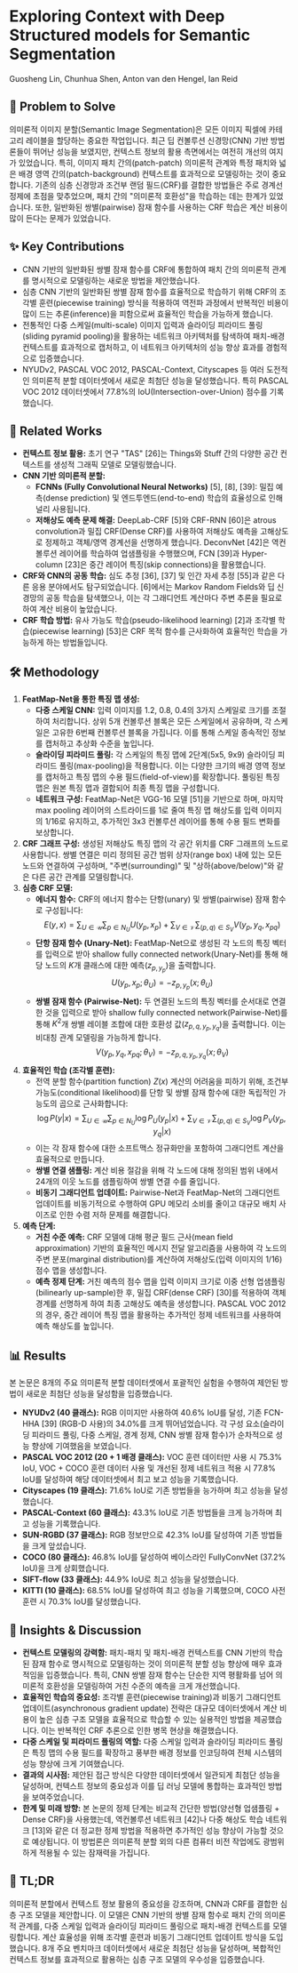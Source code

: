 # Exploring Context with Deep Structured models for Semantic Segmentation

Guosheng Lin, Chunhua Shen, Anton van den Hengel, Ian Reid

## 🧩 Problem to Solve

의미론적 이미지 분할(Semantic Image Segmentation)은 모든 이미지 픽셀에 카테고리 레이블을 할당하는 중요한 작업입니다. 최근 딥 컨볼루션 신경망(CNN) 기반 방법론들이 뛰어난 성능을 보였지만, 컨텍스트 정보의 활용 측면에서는 여전히 개선의 여지가 있었습니다. 특히, 이미지 패치 간의(patch-patch) 의미론적 관계와 특정 패치와 넓은 배경 영역 간의(patch-background) 컨텍스트를 효과적으로 모델링하는 것이 중요합니다. 기존의 심층 신경망과 조건부 랜덤 필드(CRF)를 결합한 방법들은 주로 경계선 정제에 초점을 맞추었으며, 패치 간의 "의미론적 호환성"을 학습하는 데는 한계가 있었습니다. 또한, 일반화된 쌍별(pairwise) 잠재 함수를 사용하는 CRF 학습은 계산 비용이 많이 든다는 문제가 있었습니다.

## ✨ Key Contributions

- CNN 기반의 일반화된 쌍별 잠재 함수를 CRF에 통합하여 패치 간의 의미론적 관계를 명시적으로 모델링하는 새로운 방법을 제안했습니다.
- 심층 CNN 기반의 일반화된 쌍별 잠재 함수를 효율적으로 학습하기 위해 CRF의 조각별 훈련(piecewise training) 방식을 적용하여 역전파 과정에서 반복적인 비용이 많이 드는 추론(inference)을 피함으로써 효율적인 학습을 가능하게 했습니다.
- 전통적인 다중 스케일(multi-scale) 이미지 입력과 슬라이딩 피라미드 풀링(sliding pyramid pooling)을 활용하는 네트워크 아키텍처를 탐색하여 패치-배경 컨텍스트를 효과적으로 캡처하고, 이 네트워크 아키텍처의 성능 향상 효과를 경험적으로 입증했습니다.
- NYUDv2, PASCAL VOC 2012, PASCAL-Context, Cityscapes 등 여러 도전적인 의미론적 분할 데이터셋에서 새로운 최첨단 성능을 달성했습니다. 특히 PASCAL VOC 2012 데이터셋에서 77.8%의 IoU(Intersection-over-Union) 점수를 기록했습니다.

## 📎 Related Works

- **컨텍스트 정보 활용:** 초기 연구 "TAS" [26]는 Things와 Stuff 간의 다양한 공간 컨텍스트를 생성적 그래픽 모델로 모델링했습니다.
- **CNN 기반 의미론적 분할:**
  - **FCNNs (Fully Convolutional Neural Networks)** [5], [8], [39]: 밀집 예측(dense prediction) 및 엔드투엔드(end-to-end) 학습의 효율성으로 인해 널리 사용됩니다.
  - **저해상도 예측 문제 해결:** DeepLab-CRF [5]와 CRF-RNN [60]은 atrous convolution과 밀집 CRF(Dense CRF)를 사용하여 저해상도 예측을 고해상도로 정제하고 객체/영역 경계선을 선명하게 했습니다. DeconvNet [42]은 역컨볼루션 레이어를 학습하여 업샘플링을 수행했으며, FCN [39]과 Hyper-column [23]은 중간 레이어 특징(skip connections)을 활용했습니다.
- **CRF와 CNN의 공동 학습:** 심도 추정 [36], [37] 및 인간 자세 추정 [55]과 같은 다른 응용 분야에서도 탐구되었습니다. [6]에서는 Markov Random Fields와 딥 신경망의 공동 학습을 탐색했으나, 이는 각 그래디언트 계산마다 주변 추론을 필요로 하여 계산 비용이 높았습니다.
- **CRF 학습 방법:** 유사 가능도 학습(pseudo-likelihood learning) [2]과 조각별 학습(piecewise learning) [53]은 CRF 목적 함수를 근사화하여 효율적인 학습을 가능하게 하는 방법들입니다.

## 🛠️ Methodology

1. **FeatMap-Net을 통한 특징 맵 생성:**
   - **다중 스케일 CNN:** 입력 이미지를 1.2, 0.8, 0.4의 3가지 스케일로 크기를 조절하여 처리합니다. 상위 5개 컨볼루션 블록은 모든 스케일에서 공유하며, 각 스케일은 고유한 6번째 컨볼루션 블록을 가집니다. 이를 통해 스케일 종속적인 정보를 캡처하고 추상화 수준을 높입니다.
   - **슬라이딩 피라미드 풀링:** 각 스케일의 특징 맵에 2단계(5x5, 9x9) 슬라이딩 피라미드 풀링(max-pooling)을 적용합니다. 이는 다양한 크기의 배경 영역 정보를 캡처하고 특징 맵의 수용 필드(field-of-view)를 확장합니다. 풀링된 특징 맵은 원본 특징 맵과 결합되어 최종 특징 맵을 구성합니다.
   - **네트워크 구성:** FeatMap-Net은 VGG-16 모델 [51]을 기반으로 하며, 마지막 max pooling 레이어의 스트라이드를 1로 줄여 특징 맵 해상도를 입력 이미지의 1/16로 유지하고, 추가적인 3x3 컨볼루션 레이어를 통해 수용 필드 변화를 보상합니다.
2. **CRF 그래프 구성:** 생성된 저해상도 특징 맵의 각 공간 위치를 CRF 그래프의 노드로 사용합니다. 쌍별 연결은 미리 정의된 공간 범위 상자(range box) 내에 있는 모든 노드와 연결하여 구성하며, "주변(surrounding)" 및 "상하(above/below)"와 같은 다른 공간 관계를 모델링합니다.
3. **심층 CRF 모델:**
   - **에너지 함수:** CRF의 에너지 함수는 단항(unary) 및 쌍별(pairwise) 잠재 함수로 구성됩니다:
     $$E(y,x) = \sum_{U \in \mathcal{U}} \sum_{p \in N_U} U(y_p,x_p) + \sum_{V \in \mathcal{V}} \sum_{(p,q) \in S_V} V(y_p,y_q,x_{pq})$$
   - **단항 잠재 함수 (Unary-Net):** FeatMap-Net으로 생성된 각 노드의 특징 벡터를 입력으로 받아 shallow fully connected network(Unary-Net)를 통해 해당 노드의 $K$개 클래스에 대한 예측($z_{p,y_p}$)을 출력합니다.
     $$U(y_p,x_p;{\theta_U}) = -z_{p,y_p}(x;{\theta_U})$$
   - **쌍별 잠재 함수 (Pairwise-Net):** 두 연결된 노드의 특징 벡터를 순서대로 연결한 것을 입력으로 받아 shallow fully connected network(Pairwise-Net)를 통해 $K^2$개 쌍별 레이블 조합에 대한 호환성 값($z_{p,q,y_p,y_q}$)을 출력합니다. 이는 비대칭 관계 모델링을 가능하게 합니다.
     $$V(y_p,y_q,x_{pq};{\theta_V}) = -z_{p,q,y_p,y_q}(x;{\theta_V})$$
4. **효율적인 학습 (조각별 훈련):**
   - 전역 분할 함수(partition function) $Z(x)$ 계산의 어려움을 피하기 위해, 조건부 가능도(conditional likelihood)를 단항 및 쌍별 잠재 함수에 대한 독립적인 가능도의 곱으로 근사화합니다:
     $$\log P(y|x) = \sum_{U \in \mathcal{U}} \sum_{p \in N_U} \log P_U(y_p|x) + \sum_{V \in \mathcal{V}} \sum_{(p,q) \in S_V} \log P_V(y_p,y_q|x)$$
   - 이는 각 잠재 함수에 대한 소프트맥스 정규화만을 포함하여 그래디언트 계산을 효율적으로 만듭니다.
   - **쌍별 연결 샘플링:** 계산 비용 절감을 위해 각 노드에 대해 정의된 범위 내에서 24개의 이웃 노드를 샘플링하여 쌍별 연결 수를 줄입니다.
   - **비동기 그래디언트 업데이트:** Pairwise-Net과 FeatMap-Net의 그래디언트 업데이트를 비동기적으로 수행하여 GPU 메모리 소비를 줄이고 대규모 배치 사이즈로 인한 수렴 저하 문제를 해결합니다.
5. **예측 단계:**
   - **거친 수준 예측:** CRF 모델에 대해 평균 필드 근사(mean field approximation) 기반의 효율적인 메시지 전달 알고리즘을 사용하여 각 노드의 주변 분포(marginal distribution)를 계산하여 저해상도(입력 이미지의 1/16) 점수 맵을 생성합니다.
   - **예측 정제 단계:** 거친 예측의 점수 맵을 입력 이미지 크기로 이중 선형 업샘플링(bilinearly up-sample)한 후, 밀집 CRF(dense CRF) [30]를 적용하여 객체 경계를 선명하게 하여 최종 고해상도 예측을 생성합니다. PASCAL VOC 2012의 경우, 중간 레이어 특징 맵을 활용하는 추가적인 정제 네트워크를 사용하여 예측 해상도를 높입니다.

## 📊 Results

본 논문은 8개의 주요 의미론적 분할 데이터셋에서 포괄적인 실험을 수행하여 제안된 방법이 새로운 최첨단 성능을 달성함을 입증했습니다.

- **NYUDv2 (40 클래스):** RGB 이미지만 사용하여 40.6% IoU를 달성, 기존 FCN-HHA [39] (RGB-D 사용)의 34.0%를 크게 뛰어넘었습니다. 각 구성 요소(슬라이딩 피라미드 풀링, 다중 스케일, 경계 정제, CNN 쌍별 잠재 함수)가 순차적으로 성능 향상에 기여했음을 보였습니다.
- **PASCAL VOC 2012 (20 + 1 배경 클래스):** VOC 훈련 데이터만 사용 시 75.3% IoU, VOC + COCO 훈련 데이터 사용 및 개선된 정제 네트워크 적용 시 77.8% IoU를 달성하여 해당 데이터셋에서 최고 보고 성능을 기록했습니다.
- **Cityscapes (19 클래스):** 71.6% IoU로 기존 방법들을 능가하며 최고 성능을 달성했습니다.
- **PASCAL-Context (60 클래스):** 43.3% IoU로 기존 방법들을 크게 능가하며 최고 성능을 기록했습니다.
- **SUN-RGBD (37 클래스):** RGB 정보만으로 42.3% IoU를 달성하여 기존 방법들을 크게 앞섰습니다.
- **COCO (80 클래스):** 46.8% IoU를 달성하여 베이스라인 FullyConvNet (37.2% IoU)을 크게 상회했습니다.
- **SIFT-flow (33 클래스):** 44.9% IoU로 최고 성능을 달성했습니다.
- **KITTI (10 클래스):** 68.5% IoU를 달성하여 최고 성능을 기록했으며, COCO 사전 훈련 시 70.3% IoU를 달성했습니다.

## 🧠 Insights & Discussion

- **컨텍스트 모델링의 강력함:** 패치-패치 및 패치-배경 컨텍스트를 CNN 기반의 학습된 잠재 함수로 명시적으로 모델링하는 것이 의미론적 분할 성능 향상에 매우 효과적임을 입증했습니다. 특히, CNN 쌍별 잠재 함수는 단순한 지역 평활화를 넘어 의미론적 호환성을 모델링하여 거친 수준의 예측을 크게 개선했습니다.
- **효율적인 학습의 중요성:** 조각별 훈련(piecewise training)과 비동기 그래디언트 업데이트(asynchronous gradient update) 전략은 대규모 데이터셋에서 계산 비용이 높은 심층 구조 모델을 효율적으로 학습할 수 있는 실용적인 방법을 제공했습니다. 이는 반복적인 CRF 추론으로 인한 병목 현상을 해결했습니다.
- **다중 스케일 및 피라미드 풀링의 역할:** 다중 스케일 입력과 슬라이딩 피라미드 풀링은 특징 맵의 수용 필드를 확장하고 풍부한 배경 정보를 인코딩하여 전체 시스템의 성능 향상에 크게 기여했습니다.
- **결과의 시사점:** 제안된 접근 방식은 다양한 데이터셋에서 일관되게 최첨단 성능을 달성하며, 컨텍스트 정보의 중요성과 이를 딥 러닝 모델에 통합하는 효과적인 방법을 보여주었습니다.
- **한계 및 미래 방향:** 본 논문의 정제 단계는 비교적 간단한 방법(양선형 업샘플링 + Dense CRF)을 사용했는데, 역컨볼루션 네트워크 [42]나 다중 해상도 학습 네트워크 [13]와 같은 더 정교한 정제 방법을 적용하면 추가적인 성능 향상이 가능할 것으로 예상됩니다. 이 방법론은 의미론적 분할 외의 다른 컴퓨터 비전 작업에도 광범위하게 적용될 수 있는 잠재력을 가집니다.

## 📌 TL;DR

의미론적 분할에서 컨텍스트 정보 활용의 중요성을 강조하며, CNN과 CRF를 결합한 심층 구조 모델을 제안합니다. 이 모델은 CNN 기반의 쌍별 잠재 함수로 패치 간의 의미론적 관계를, 다중 스케일 입력과 슬라이딩 피라미드 풀링으로 패치-배경 컨텍스트를 모델링합니다. 계산 효율성을 위해 조각별 훈련과 비동기 그래디언트 업데이트 방식을 도입했습니다. 8개 주요 벤치마크 데이터셋에서 새로운 최첨단 성능을 달성하며, 복합적인 컨텍스트 정보를 효과적으로 활용하는 심층 구조 모델의 우수성을 입증했습니다.
